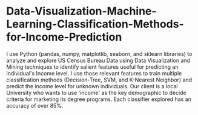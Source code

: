# Data-Visualization-Machine-Learning-Classification-Methods-for-Income-Prediction
I use Python (pandas, numpy, matplotlib, seaborn, and sklearn libraries) to analyze and explore US Census Bureau Data using Data Visualization and Mining techniques to identify salient features useful for predicting an individual's Income level. I use those relevant features to train multiple classification methods (Decision-Tree, SVM, and K-Nearest Neighbor) and predict the income level for unknown individuals.  Our client is a local University who wants to use 'income' as the key demographic to decide criteria for marketing its degree programs. Each classifier explored has an accuracy of over 85%.

